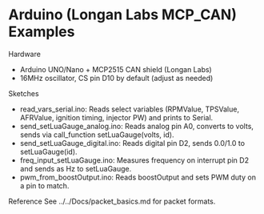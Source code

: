 # Arduino (Longan Labs MCP_CAN) Examples

Hardware
- Arduino UNO/Nano + MCP2515 CAN shield (Longan Labs)
- 16MHz oscillator, CS pin D10 by default (adjust as needed)

Sketches
- read_vars_serial.ino: Reads select variables (RPMValue, TPSValue, AFRValue, ignition timing, injector PW) and prints to Serial.
- send_setLuaGauge_analog.ino: Reads analog pin A0, converts to volts, sends via call_function setLuaGauge(volts, id).
- send_setLuaGauge_digital.ino: Reads digital pin D2, sends 0.0/1.0 to setLuaGauge(id).
- freq_input_setLuaGauge.ino: Measures frequency on interrupt pin D2 and sends as Hz to setLuaGauge.
- pwm_from_boostOutput.ino: Reads boostOutput and sets PWM duty on a pin to match.

Reference
See ../../Docs/packet_basics.md for packet formats.
